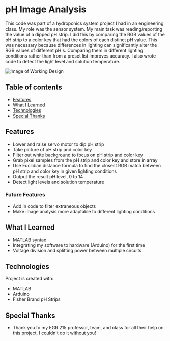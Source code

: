 # pH Image Analysis
This code was part of a hydroponics system project I had in an engineering class. My role was the sensor system. My main task was reading/reporting the value of a dipped pH strip. I did this by comparing the RGB values of the pH strip to a color key that had the colors of each distinct pH value. This was necessary because differences in lighting can significantly alter the RGB values of different pH's. Comparing them in different lighting conditions rather than from a preset list improves accuracy. I also wrote code to detect the light level and solution temperature.

![Image of Working Design](https://user-images.githubusercontent.com/96708796/185209064-d6cb1fe0-9c32-4ec2-a373-f7890ea2ecba.jpg)

## Table of contents
* [Features](#features)
* [What I Learned](#what-i-learned)
* [Technologies](#technologies)
* [Special Thanks](#special-thanks)

## Features
* Lower and raise servo motor to dip pH strip
* Take picture of pH strip and color key
* Filter out white background to focus on pH strip and color key
* Grab pixel samples from the pH strip and color key and store in array
* Use Euclidian distance formula to find the closest RGB match between pH strip and color key in given lighting conditions
* Output the result pH level, 0 to 14
* Detect light levels and solution temperature

### Future Features
* Add in code to filter extraneous objects
* Make image analysis more adaptable to different lighting conditions

## What I Learned
* MATLAB syntax
* Integrating my software to hardware (Arduino) for the first time
* Voltage division and splitting power between multiple circuits
	
## Technologies
Project is created with:
* MATLAB
* Arduino
* Fisher Brand pH Strips
	
## Special Thanks
* Thank you to my EGR 215 professor, team, and class for all their help on this project, I couldn't do it without you!
